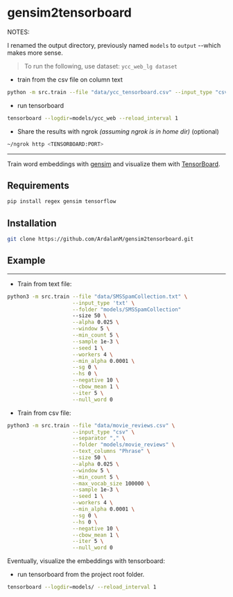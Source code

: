 # gensim2tensorboard

NOTES:

I renamed the output directory, previously named `models` to
`output` --which makes more sense.

> To run the following, use dataset: `ycc_web_lg dataset`

* train from the csv file on column text

```bash
python -m src.train --file "data/ycc_tensorboard.csv" --input_type "csv" --separator "," --folder "models/ycc_web" --text_columns "text" --size 50 --alpha 0.025 --window 5 --min_count 5
```

* run tensorboard

```bash
tensorboard --logdir=models/ycc_web --reload_interval 1
```

* Share the results with ngrok *(assuming ngrok is in home dir)* (optional)

```bash
~/ngrok http <TENSORBOARD:PORT>
```

---

Train word embeddings with [gensim](https://github.com/RaRe-Technologies/gensim) and visualize them with [TensorBoard](https://www.tensorflow.org/how_tos/embedding_viz/).

## Requirements

```bash
pip install regex gensim tensorflow
```

## Installation

```bash
git clone https://github.com/ArdalanM/gensim2tensorboard.git
```

## Example

---

* Train from text file:

```bash
python3 -m src.train --file "data/SMSSpamCollection.txt" \
                     --input_type 'txt' \
                     --folder "models/SMSSpamCollection"
                     --size 50 \
                     --alpha 0.025 \
                     --window 5 \
                     --min_count 5 \
                     --sample 1e-3 \
                     --seed 1 \
                     --workers 4 \
                     --min_alpha 0.0001 \
                     --sg 0 \
                     --hs 0 \
                     --negative 10 \
                     --cbow_mean 1 \
                     --iter 5 \
                     --null_word 0
```

* Train from csv file:

```bash
python3 -m src.train --file "data/movie_reviews.csv" \
                     --input_type "csv" \
                     --separator "," \
                     --folder "models/movie_reviews" \
                     --text_columns "Phrase" \
                     --size 50 \
                     --alpha 0.025 \
                     --window 5 \
                     --min_count 5 \
                     --max_vocab_size 100000 \
                     --sample 1e-3 \
                     --seed 1 \
                     --workers 4 \
                     --min_alpha 0.0001 \
                     --sg 0 \
                     --hs 0 \
                     --negative 10 \
                     --cbow_mean 1 \
                     --iter 5 \
                     --null_word 0
```

Eventually, visualize the embeddings with tensorboard:

* run tensorboard from the project root folder.

```bash
tensorboard --logdir=models/ --reload_interval 1
```


